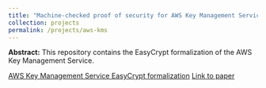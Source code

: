 ```yaml
---
title: "Machine-checked proof of security for AWS Key Management Service"
collection: projects
permalink: /projects/aws-kms
---
```

**Abstract:** This repository contains the EasyCrypt formalization of the AWS Key Management Service.

[AWS Key Management Service EasyCrypt formalization](https://gitlab.com/kmsver/kmsdmp)
[Link to paper](https://vm2p.github.io/publication/2019-11-12-paper-ccs19)